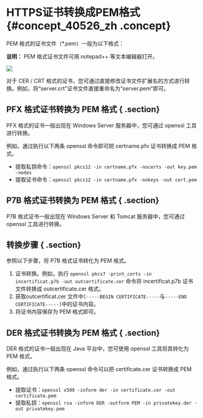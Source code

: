 # HTTPS证书转换成PEM格式 {#concept_40526_zh .concept}

PEM 格式的证书文件（\*.pem）一般为以下格式：

**说明：** PEM 格式证书文件可用 notepad++ 等文本编辑器打开。

![](http://static-aliyun-doc.oss-cn-hangzhou.aliyuncs.com/assets/img/79639/154693059935286_zh-CN.png)

对于 CER / CRT 格式的证书，您可通过直接修改证书文件扩展名的方式进行转换。例如，将“server.crt”证书文件直接重命名为“server.pem”即可。

## PFX 格式证书转换为 PEM 格式 { .section}

PFX 格式的证书一般出现在 Windows Server 服务器中，您可通过 openssl 工具进行转换。

例如，通过执行以下两条 openssl 命令即可把 certname.pfx 证书转换成 PEM 格式。

-   提取私钥命令：`openssl pkcs12 -in certname.pfx -nocerts -out key.pem -nodes` 
-   提取证书命令：`openssl pkcs12 -in certname.pfx -nokeys -out cert.pem` 

## P7B 格式证书转换为 PEM 格式 { .section}

P7B 格式证书一般出现在 Windows Server 和 Tomcat 服务器中，您可通过 openssl 工具进行转换。

## 转换步骤 { .section}

参照以下步骤，将 P7B 格式证书转化为 PEM 格式。

1.  证书转换。例如，执行 `openssl pkcs7 -print_certs -in incertificat.p7b -out outcertificate.cer` 命令将 incertificat.p7b 证书文件转换成 outcertificate.cer 格式。
2.  获取outcertificat.cer 文件中`[-----BEGIN CERTIFICATE-----`与`-----END CERTIFICATE-----]`中的证书内容。
3.  将证书内容保存为 PEM 格式即可。

## DER 格式证书转换为 PEM 格式 { .section}

DER 格式的证书一般出现在 Java 平台中，您可使用 openssl 工具将其转化为 PEM 格式。

例如，通过执行以下两条 openssl 命令可以把 certificate.cer 证书转换成 PEM 格式。

-   提取证书：`openssl x509 -inform der -in certificate.cer -out certificate.pem` 
-   提取私钥：`openssl rsa -inform DER -outform PEM -in privatekey.der -out privatekey.pem` 

